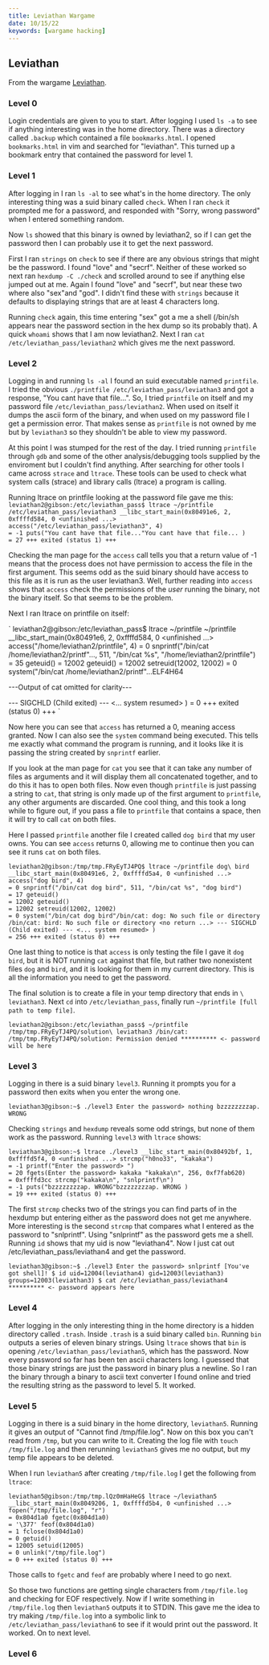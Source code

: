 ```yaml
---
title: Leviathan Wargame
date: 10/15/22
keywords: [wargame hacking]
---
```

## Leviathan

From the wargame [Leviathan](https://overthewire.org/wargames/leviathan).

### Level 0

Login credentials are given to you to start. After logging I used `ls -a` to see if anything interesting was in the home directory. There was a directory called `.backup` which contained a file `bookmarks.html`. I opened `bookmarks.html` in vim and searched for "leviathan". This turned up a bookmark entry that contained the password for level 1.

### Level 1

After logging in I ran `ls -al` to see what's in the home directory. The only interesting thing was a suid binary called `check`. When I ran `check` it prompted me for a password, and responded with "Sorry, wrong password" when I entered something random.

Now `ls` showed that this binary is owned by leviathan2, so if I can get the password then I can probably use it to get the next password.

First I ran `strings` on `check` to see if there are any obvious strings that might be the password. I found "love" and "secrf". Neither of these worked so next ran `hexdump -C ./check` and scrolled around to see if anything else jumped out at me. Again I found "love" and "secrf", but near these two where also "sex"and "god". I didn't find these  with `strings` because it defaults to displaying strings that are at least 4 characters long.

Running `check` again, this time entering "sex" got a me a shell (/bin/sh appears near the password section in the hex dump so its probably that). A quick `whoami` shows that I am now leviathan2. Next I ran `cat /etc/leviathan_pass/leviathan2` which gives me the next password. 

### Level 2

Logging in and running `ls -al` I found an suid executable named `printfile`. I tried the obvious `./printfile /etc/leviathan_pass/leviathan3` and got a response, "You cant have that file...". So, I tried `printfile` on itself and my password file `/etc/leviathan_pass/leviathan2`. When used on itself it dumps the ascii form of the binary, and when used on my password file I get a permission error. That makes sense as `printfile` is not owned by me but by `leviathan3` so they shouldn't be able to view my password.

At this point I was stumped for the rest of the day. I tried running `printfile` through `gdb` and some of the other analysis/debugging tools supplied by the enviroment but I couldn't find anything. After searching for other tools I came across `strace` and `ltrace`. These tools can be used to check what system calls (strace) and library calls (ltrace) a program is calling.

Running ltrace on printfile looking at the password file gave me this:
`
leviathan2@gibson:/etc/leviathan_pass$ ltrace ~/printfile /etc/leviathan_pass/leviathan3
__libc_start_main(0x80491e6, 2, 0xffffd584, 0 <unfinished ...>
access("/etc/leviathan_pass/leviathan3", 4)                              = -1
puts("You cant have that file..."You cant have that file...
)                                       = 27
+++ exited (status 1) +++
`

Checking the man page for the `access` call tells you that a return value of -1 means that the process does not have permission to access the file in the first argument. This seems odd as the suid binary should have access to this file as it is run as the user leviathan3. Well, further reading into `access` shows that `access` check the permissions of the *user* running the binary, not the binary itself. So that seems to be the problem.

Next I ran ltrace on printfile on itself:

`
leviathan2@gibson:/etc/leviathan_pass$ ltrace ~/printfile ~/printfile
__libc_start_main(0x80491e6, 2, 0xffffd584, 0 <unfinished ...>
access("/home/leviathan2/printfile", 4)                                  = 0
snprintf("/bin/cat /home/leviathan2/printf"..., 511, "/bin/cat %s", "/home/leviathan2/printfile") = 35
geteuid()                                                                = 12002
geteuid()                                                                = 12002
setreuid(12002, 12002)                                                   = 0
system("/bin/cat /home/leviathan2/printf"...ELF4H64

---Output of cat omitted for clarity---

--- SIGCHLD (Child exited) ---
<... system resumed> )                                                   = 0
+++ exited (status 0) +++
`

Now here you can see that `access` has returned a 0, meaning access granted. Now I can also see the `system` command being executed. This tells me exactly what command the program is running, and it looks like it is passing the string created by `snprintf` earlier.

If you look at the man page for `cat` you see that it can take any number of files as arguments and it will display them all concatenated together, and to do this it has to open both files. Now even though `printfile` is just passing a string to `cat`, that string is only made up of the first argument to `printfile`, any other arguments are discarded. One cool thing, and this took a long while to figure out, if you pass a file to `printfile` that contains a space, then it will try to call `cat` on both files. 

Here I passed `printfile` another file I created called `dog bird` that my user owns. You can see `access` returns 0, allowing me to continue then you can see it runs `cat` on both files.

`
leviathan2@gibson:/tmp/tmp.FRyEyTJ4PQ$ ltrace ~/printfile dog\ bird
__libc_start_main(0x80491e6, 2, 0xffffd5a4, 0 <unfinished ...>
access("dog bird", 4)                                                    = 0
snprintf("/bin/cat dog bird", 511, "/bin/cat %s", "dog bird")            = 17
geteuid()                                                                = 12002
geteuid()                                                                = 12002
setreuid(12002, 12002)                                                   = 0
system("/bin/cat dog bird"/bin/cat: dog: No such file or directory
/bin/cat: bird: No such file or directory
 <no return ...>
--- SIGCHLD (Child exited) ---
<... system resumed> )                                                   = 256
+++ exited (status 0) +++
`

One last thing to notice is that `access` is only testing the file I gave it `dog bird`, but it is NOT running `cat` against that file, but rather two nonexistent files `dog` and `bird`, and it is looking for them in my current directory. This is all the information you need to get the password.

The final solution is to create a file in your temp directory that ends in `\ leviathan3`. Next `cd` into `/etc/leviathan_pass`, finally run `~/printfile [full path to temp file]`.

`
leviathan2@gibson:/etc/leviathan_pass$ ~/printfile /tmp/tmp.FRyEyTJ4PQ/solution\ leviathan3
/bin/cat: /tmp/tmp.FRyEyTJ4PQ/solution: Permission denied
********** <- password will be here
`

### Level 3

Logging in there is a suid binary `level3`. Running it prompts you for a password then exits when you enter the wrong one.

`
leviathan3@gibson:~$ ./level3
Enter the password> nothing
bzzzzzzzzap. WRONG
`

Checking `strings` and `hexdump` reveals some odd strings, but none of them work as the password. Running `level3` with `ltrace` shows:

`
leviathan3@gibson:~$ ltrace ./level3
__libc_start_main(0x80492bf, 1, 0xffffd5f4, 0 <unfinished ...>
strcmp("h0no33", "kakaka")                                               = -1
printf("Enter the password> ")                                           = 20
fgets(Enter the password> kakaka
"kakaka\n", 256, 0xf7fab620)                                       = 0xffffd3cc
strcmp("kakaka\n", "snlprintf\n")                                        = -1
puts("bzzzzzzzzap. WRONG"bzzzzzzzzap. WRONG
)                                               = 19
+++ exited (status 0) +++
`

The first `strcmp` checks two of the strings you can find parts of in the hexdump but entering either as the password does not get me anywhere. More interesting is the second `strcmp` that compares what I entered as the password to "snlprintf". Using "snlprintf" as the password gets me a shell. Running `id` shows that my uid is now "leviathan4". Now I just cat out /etc/leviathan_pass/leviathan4 and get the password.

`
leviathan3@gibson:~$ ./level3
Enter the password> snlprintf
[You've got shell]!
$ id
uid=12004(leviathan4) gid=12003(leviathan3) groups=12003(leviathan3)
$ cat /etc/leviathan_pass/leviathan4
********** <- password appears here
`

### Level 4

After logging in the only interesting thing in the home directory is a hidden directory called `.trash`. Inside `.trash` is a suid binary called `bin`. Running `bin` outputs a series of eleven binary strings. Using `ltrace` shows that `bin` is opening `/etc/leviathan_pass/leviathan5`, which has the password. Now every password so far has been ten ascii characters long. I guessed that those binary strings are just the password in binary plus a newline. So I ran the binary through a binary to ascii text converter I found online and tried the resulting string as the password to level 5. It worked.

### Level 5

Logging in there is a suid binary in the home directory, `leviathan5`. Running it gives an output of "Cannot find /tmp/file.log". Now on this box you can't read from `/tmp`, but you can write to it. Creating the log file with `touch /tmp/file.log` and then rerunning `leviathan5` gives me no output, but my temp file appears to be deleted.

When I run `leviathan5` after creating `/tmp/file.log` I get the following from `ltrace`:

`
leviathan5@gibson:/tmp/tmp.lQz0mHaHeG$ ltrace ~/leviathan5
__libc_start_main(0x8049206, 1, 0xffffd5b4, 0 <unfinished ...>
fopen("/tmp/file.log", "r")                                              = 0x804d1a0
fgetc(0x804d1a0)                                                         = '\377'
feof(0x804d1a0)                                                          = 1
fclose(0x804d1a0)                                                        = 0
getuid()                                                                 = 12005
setuid(12005)                                                            = 0
unlink("/tmp/file.log")                                                  = 0
+++ exited (status 0) +++
`

Those calls to `fgetc` and `feof` are probably where I need to go next.

So those two functions are getting single characters from `/tmp/file.log` and checking for EOF respectively. Now if I write something in `/tmp/file.log` then `leviathan5` outputs it to STDIN. This gave me the idea to try making `/tmp/file.log` into a symbolic link to `/etc/leviathan_pass/leviathan6` to see if it would print out the password. It worked. On to next level.

### Level 6
